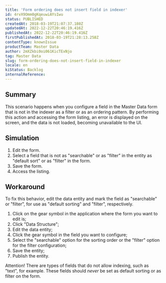 ```yaml
---
title: 'Form ordering does not insert field in indexer'
id: 4rvX9Omm0gKqeuwiAYsIwu
status: PUBLISHED
createdAt: 2018-03-19T21:07:37.180Z
updatedAt: 2022-12-22T20:46:19.416Z
publishedAt: 2022-12-22T20:46:19.416Z
firstPublishedAt: 2018-03-19T21:28:13.258Z
contentType: knownIssue
productTeam: Master Data
author: 2mXZkbi0oi061KicTExNjo
tag: Master Data
slug: form-ordering-does-not-insert-field-in-indexer
locale: en
kiStatus: Backlog
internalReference: 
---
```


## Summary

This scenario happens when you configure a field in the Master Data form that is not in the indexer as a filter or as an ordering pattern. By performing this action and accessing the form listing, an error is displayed on the screen, and the data is not loaded, becoming unavailable to the UI.


## Simulation

1. Edit the form.
2. Select a field that is not as "searchable" or as "filter" in the entity as "default sort" or as "filter" in the form.
3. Save the form.
4. Access the listing.

## Workaround

To fix this behavior, edit the data entity and mark the field as "searchable" or "filter", for use as "default sorting" and "filter", respectively.

1. Click on the gear symbol in the application where the form you want to edit is;
2. Click "Data Structure";
3. Edit the data entity;
4. Click the gear symbol in the field you want to configure;
5. Select the "searchable" option for the sorting order or the "filter" option for the filter configuration;
6. Save the entity;
7. Publish the entity.

Attention! There are types of fields that do not allow indexing, such as "text", for example. These fields should *never* be set as default sorting or as filter on the form.

